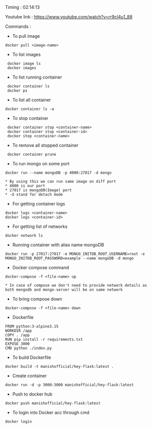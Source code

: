 

Timing : 02:14:13

Youtube link : https://www.youtube.com/watch?v=rr9cI4u1_88

Commands :

* To pull image 
```
docker pull <image-name>
```

* To list images 
```
 docker image ls 
 docker images
```

* To list running container
```
 docker container ls
 docker ps
```

* To list all container
```
docker container ls -a
```

* To stop container
```
 docker container stop <container-name>
 docker container stop <container-id>
 docker stop <container-name>
```

* To remove all stopped container
```
 docker container prune
```

* To run mongo on some port
```
docker run --name mongoDB -p 4000:27017 -d mongo

* By using this we can run same image on diff port
* 4000 is our port
* 27017 is mongoDB(Image) port
* -d stand for detach mode
```

* For getting container logs 
```
docker logs <container-name>
docker logs <container-id>
```

* For getting list of networks
```
docker network ls
```

* Running container with alias name mongoDB 
```
docker run -p 27017:27017 -e MONGO_INITDB_ROOT_USERNAME=root -e MONGO_INITDB_ROOT_PASSWORD=example --name mongoDB -d mongo 
``` 

* Docker compose command
```
docker-compose -f <file-name> up

* In case of compose we don't need to provide network details as 
both mongodb and mongo-server will be on same network
```

* To bring compose down
```
docker-compose -f <file-name> down
```

* Dockerfile
```
FROM python:3-alpine3.15
WORKDIR /app
COPY . /app
RUN pip install -r requirements.txt
EXPOSE 3000
CMD python ./index.py
```

* To build Dockerfile
```
docker build -t manishofficial/hey-flask:latest .
```

* Create container
```
docker run -d -p 3000:3000 manishofficial/hey-flask:latest
```

* Push to docker hub
```
docker push manishofficial/hey-flask:latest
```

* To login into Docker acc through cmd
```
docker login
```